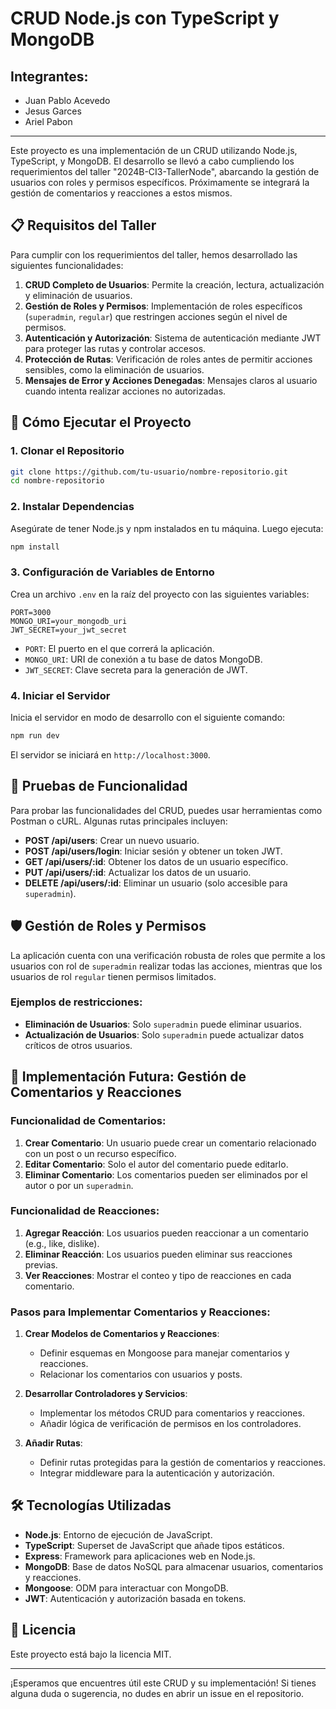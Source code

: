 # CRUD Node.js con TypeScript y MongoDB

## Integrantes:
- Juan Pablo Acevedo
- Jesus Garces
- Ariel Pabon

---

Este proyecto es una implementación de un CRUD utilizando Node.js, TypeScript, y MongoDB. El desarrollo se llevó a cabo cumpliendo los requerimientos del taller "2024B-CI3-TallerNode", abarcando la gestión de usuarios con roles y permisos específicos. Próximamente se integrará la gestión de comentarios y reacciones a estos mismos.

## 📋 Requisitos del Taller

Para cumplir con los requerimientos del taller, hemos desarrollado las siguientes funcionalidades:

1. **CRUD Completo de Usuarios**: Permite la creación, lectura, actualización y eliminación de usuarios.
2. **Gestión de Roles y Permisos**: Implementación de roles específicos (`superadmin`, `regular`) que restringen acciones según el nivel de permisos.
3. **Autenticación y Autorización**: Sistema de autenticación mediante JWT para proteger las rutas y controlar accesos.
4. **Protección de Rutas**: Verificación de roles antes de permitir acciones sensibles, como la eliminación de usuarios.
5. **Mensajes de Error y Acciones Denegadas**: Mensajes claros al usuario cuando intenta realizar acciones no autorizadas.

## 🚀 Cómo Ejecutar el Proyecto

### 1. **Clonar el Repositorio**


```bash
git clone https://github.com/tu-usuario/nombre-repositorio.git
cd nombre-repositorio

````

### 2\. **Instalar Dependencias**

Asegúrate de tener Node.js y npm instalados en tu máquina. Luego ejecuta:

```bash
npm install
```

### 3\. **Configuración de Variables de Entorno**

Crea un archivo `.env` en la raíz del proyecto con las siguientes variables:

```env
PORT=3000
MONGO_URI=your_mongodb_uri
JWT_SECRET=your_jwt_secret
```

*   `PORT`: El puerto en el que correrá la aplicación.
*   `MONGO_URI`: URI de conexión a tu base de datos MongoDB.
*   `JWT_SECRET`: Clave secreta para la generación de JWT.

### 4\. **Iniciar el Servidor**

Inicia el servidor en modo de desarrollo con el siguiente comando:

```bash
npm run dev
```

El servidor se iniciará en `http://localhost:3000`.

🧪 Pruebas de Funcionalidad
---------------------------

Para probar las funcionalidades del CRUD, puedes usar herramientas como Postman o cURL. Algunas rutas principales incluyen:

*   **POST /api/users**: Crear un nuevo usuario.
*   **POST /api/users/login**: Iniciar sesión y obtener un token JWT.
*   **GET /api/users/:id**: Obtener los datos de un usuario específico.
*   **PUT /api/users/:id**: Actualizar los datos de un usuario.
*   **DELETE /api/users/:id**: Eliminar un usuario (solo accesible para `superadmin`).

🛡️ Gestión de Roles y Permisos
-------------------------------

La aplicación cuenta con una verificación robusta de roles que permite a los usuarios con rol de `superadmin` realizar todas las acciones, mientras que los usuarios de rol `regular` tienen permisos limitados.

### Ejemplos de restricciones:

*   **Eliminación de Usuarios**: Solo `superadmin` puede eliminar usuarios.
*   **Actualización de Usuarios**: Solo `superadmin` puede actualizar datos críticos de otros usuarios.

📌 Implementación Futura: Gestión de Comentarios y Reacciones
-------------------------------------------------------------

### Funcionalidad de Comentarios:

1.  **Crear Comentario**: Un usuario puede crear un comentario relacionado con un post o un recurso específico.
2.  **Editar Comentario**: Solo el autor del comentario puede editarlo.
3.  **Eliminar Comentario**: Los comentarios pueden ser eliminados por el autor o por un `superadmin`.

### Funcionalidad de Reacciones:

1.  **Agregar Reacción**: Los usuarios pueden reaccionar a un comentario (e.g., like, dislike).
2.  **Eliminar Reacción**: Los usuarios pueden eliminar sus reacciones previas.
3.  **Ver Reacciones**: Mostrar el conteo y tipo de reacciones en cada comentario.

### Pasos para Implementar Comentarios y Reacciones:

1.  **Crear Modelos de Comentarios y Reacciones**:
    
    *   Definir esquemas en Mongoose para manejar comentarios y reacciones.
    *   Relacionar los comentarios con usuarios y posts.
2.  **Desarrollar Controladores y Servicios**:
    
    *   Implementar los métodos CRUD para comentarios y reacciones.
    *   Añadir lógica de verificación de permisos en los controladores.
3.  **Añadir Rutas**:
    
    *   Definir rutas protegidas para la gestión de comentarios y reacciones.
    *   Integrar middleware para la autenticación y autorización.

🛠️ Tecnologías Utilizadas
--------------------------

*   **Node.js**: Entorno de ejecución de JavaScript.
*   **TypeScript**: Superset de JavaScript que añade tipos estáticos.
*   **Express**: Framework para aplicaciones web en Node.js.
*   **MongoDB**: Base de datos NoSQL para almacenar usuarios, comentarios y reacciones.
*   **Mongoose**: ODM para interactuar con MongoDB.
*   **JWT**: Autenticación y autorización basada en tokens.

📜 Licencia
-----------

Este proyecto está bajo la licencia MIT.

* * *

¡Esperamos que encuentres útil este CRUD y su implementación! Si tienes alguna duda o sugerencia, no dudes en abrir un issue en el repositorio.

```
